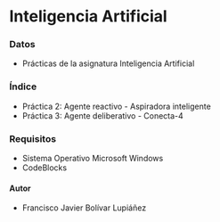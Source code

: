 # Inteligencia Artificial

### Datos

* Prácticas de la asignatura Inteligencia Artificial

### Índice

* Práctica 2: Agente reactivo - Aspiradora inteligente
* Práctica 3: Agente deliberativo - Conecta-4

### Requisitos

* Sistema Operativo Microsoft Windows
* CodeBlocks

#### Autor

* Francisco Javier Bolívar Lupiáñez
